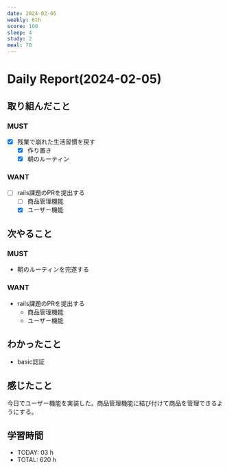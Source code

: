 ```yaml
---
date: 2024-02-05
weekly: 6th
score: 100
sleep: 4
study: 2
meal: 70
---
```

# Daily Report(2024-02-05)
## 取り組んだこと
### MUST
- [x] 残業で崩れた生活習慣を戻す
    - [x] 作り置き
    - [x] 朝のルーティン
### WANT
- [ ] rails課題のPRを提出する
	- [ ] 商品管理機能
	- [x] ユーザー機能
## 次やること
### MUST
- 朝のルーティンを完遂する
### WANT
- rails課題のPRを提出する
	- 商品管理機能
	- ユーザー機能
## わかったこと
- basic認証
## 感じたこと
今日でユーザー機能を実装した。商品管理機能に結び付けて商品を管理できるようにする。
## 学習時間
- TODAY: 03 h
- TOTAL: 620 h